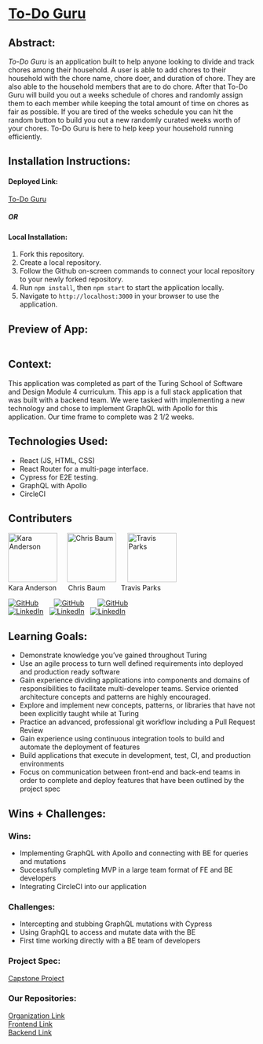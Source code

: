 # [To-Do Guru](https://to-do-guru-ui.vercel.app/)


## Abstract:

[//]: <>

*To-Do Guru* is an application built to help anyone looking to divide and track chores among their household. A user is able to add chores to their household with the chore name, chore doer, and duration of chore. They are also able to the household members that are to do chore. After that To-Do Guru will build you out a weeks schedule of chores and randomly assign them to each member while keeping the total amount of time on chores as fair as possible. If you are tired of the weeks schedule you can hit the random button to build you out a new randomly curated weeks worth of your chores. To-Do Guru is here to help keep your household running efficiently.



## Installation Instructions:

[//]: <>

#### **Deployed Link:**
[To-Do Guru](https://to-do-guru-ui.vercel.app/)

##### OR

#### **Local Installation**:
1. Fork this repository.
1. Create a local repository.
1. Follow the Github on-screen commands to connect your local repository to your newly forked repository.
1. Run `npm install`, then `npm start` to start the application locally.
1. Navigate to `http://localhost:3000` in your browser to use the application. 
  
## Preview of App:

[//]: <>
![]()

## Context:

[//]: <>

This application was completed as part of the Turing School of Software and Design Module 4 curriculum.  This app is a full stack application that was built with a backend team. We were tasked with implementing a new technology and chose to implement GraphQL with Apollo for this application. Our time frame to complete was 2 1/2 weeks.

## Technologies Used:

[//]: <>
- React (JS, HTML, CSS)
- React Router for a multi-page interface.
- Cypress for E2E testing.
- GraphQL with Apollo
- CircleCI


## Contributers

<img alt="Kara Anderson" width="100" src="https://avatars.githubusercontent.com/u/114871395?v=4"/>&nbsp;&nbsp;&nbsp;&nbsp;  <img alt="Chris Baum" width="100" src="https://avatars.githubusercontent.com/u/24902544?v=4"/>&nbsp;&nbsp;&nbsp;&nbsp;&nbsp; <img alt="Travis Parks" width="100" src="https://avatars.githubusercontent.com/u/116752855?v=4"/> <br>
Kara Anderson &nbsp;&nbsp;&nbsp;&nbsp;  Chris Baum &nbsp;&nbsp;&nbsp;&nbsp;&nbsp;&nbsp;  Travis Parks <br>

[![GitHub][github-shield]][github-kara]&nbsp;&nbsp;&nbsp;&nbsp;&nbsp;&nbsp;&nbsp; [![GitHub][github-shield]][github-chris]&nbsp;&nbsp;&nbsp;&nbsp;&nbsp;&nbsp; [![GitHub][github-shield]][github-travis] <br>
[![LinkedIn][linkedin-shield]][linkedin-kara]&nbsp;&nbsp;&nbsp;[![LinkedIn][linkedin-shield]][linkedin-chris]&nbsp;&nbsp;&nbsp;[![LinkedIn][linkedin-shield]][linkedin-travis]
  


## Learning Goals:

[//]: <>

- Demonstrate knowledge you’ve gained throughout Turing
- Use an agile process to turn well defined requirements into deployed and production ready software
- Gain experience dividing applications into components and domains of responsibilities to facilitate multi-developer teams. Service oriented architecture concepts and patterns are highly encouraged.
- Explore and implement new concepts, patterns, or libraries that have not been explicitly taught while at Turing
- Practice an advanced, professional git workflow including a Pull Request Review
- Gain experience using continuous integration tools to build and automate the deployment of features
- Build applications that execute in development, test, CI, and production environments
- Focus on communication between front-end and back-end teams in order to complete and deploy features that have been outlined by the project spec


## Wins + Challenges:

[//]: <>

### Wins:

- Implementing GraphQL with Apollo and connecting with BE for queries and mutations 
- Successfully completing MVP in a large team format of FE and BE developers
- Integrating CircleCI into our application

### Challenges:

- Intercepting and stubbing GraphQL mutations with Cypress
- Using GraphQL to access and mutate data with the BE
- First time working directly with a BE team of developers


### Project Spec: 

[Capstone Project](https://mod4.turing.edu/projects/capstone/)

### Our Repositories:

[Organization Link](https://github.com/to-do-guru) <br>
[Frontend Link](https://github.com/to-do-guru/to-do-guru-ui)<br>
[Backend Link](https://github.com/to-do-guru/to-do-guru-api) 




[github-shield]: https://img.shields.io/badge/GitHub-181717.svg?style=for-the-badge&logo=GitHub&logoColor=white
[github-travis]: https://github.com/LeftyLincoln
[github-kara]: https://github.com/Kanderson58
[github-chris]: https://github.com/qrispi

[linkedin-shield]: https://img.shields.io/badge/-LinkedIn-black.svg?style=for-the-badge&logo=linkedin&colorB=555
[linkedin-travis]: https://www.linkedin.com/in/travis-l-parks/
[linkedin-kara]: https://www.linkedin.com/in/kara-anderson8/
[linkedin-chris]: https://www.linkedin.com/in/c-baum/
